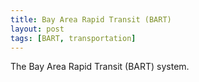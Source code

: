 ---title: Bay Area Rapid Transit (BART)layout: posttags: [BART, transportation]---The Bay Area Rapid Transit (BART) system.